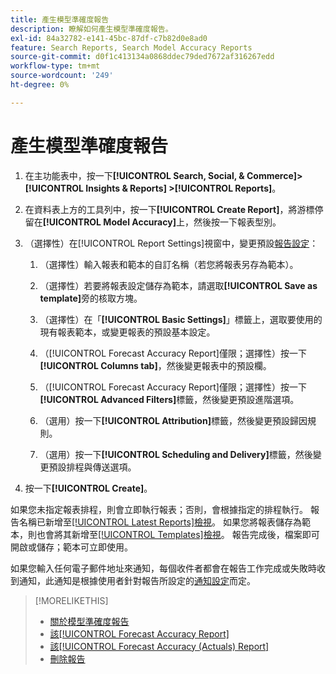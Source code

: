 ```yaml
---
title: 產生模型準確度報告
description: 瞭解如何產生模型準確度報告。
exl-id: 84a32782-e141-45bc-87df-c7b82d0e8ad0
feature: Search Reports, Search Model Accuracy Reports
source-git-commit: d0f1c413134a0868ddec79ded7672af316267edd
workflow-type: tm+mt
source-wordcount: '249'
ht-degree: 0%

---
```


# 產生模型準確度報告

1. 在主功能表中，按一下&#x200B;**[!UICONTROL Search, Social, & Commerce]> [!UICONTROL Insights & Reports] >[!UICONTROL Reports]**。

1. 在資料表上方的工具列中，按一下&#x200B;**[!UICONTROL Create Report]**，將游標停留在&#x200B;**[!UICONTROL Model Accuracy]**&#x200B;上，然後按一下報表型別。

1. （選擇性）在[!UICONTROL Report Settings]視窗中，變更預設[報告設定](forecast-accuracy-report.md)：

   1. （選擇性）輸入報表和範本的自訂名稱（若您將報表另存為範本）。

   1. （選擇性）若要將報表設定儲存為範本，請選取&#x200B;**[!UICONTROL Save as template]**&#x200B;旁的核取方塊。

   1. （選擇性）在「**[!UICONTROL Basic Settings]**」標籤上，選取要使用的現有報表範本，或變更報表的預設基本設定。

   1. （[!UICONTROL Forecast Accuracy Report]僅限；選擇性）按一下&#x200B;**[!UICONTROL Columns tab]**，然後變更報表中的預設欄。

   1. （[!UICONTROL Forecast Accuracy Report]僅限；選擇性）按一下&#x200B;**[!UICONTROL Advanced Filters]**&#x200B;標籤，然後變更預設進階選項。

   1. （選用）按一下&#x200B;**[!UICONTROL Attribution]**&#x200B;標籤，然後變更預設歸因規則。

   1. （選用）按一下&#x200B;**[!UICONTROL Scheduling and Delivery]**&#x200B;標籤，然後變更預設排程與傳送選項。

1. 按一下&#x200B;**[!UICONTROL Create]**。

如果您未指定報表排程，則會立即執行報表；否則，會根據指定的排程執行。 報告名稱已新增至[[!UICONTROL Latest Reports]檢視](/help/search-social-commerce/reports/report-about.md)。 如果您將報表儲存為範本，則也會將其新增至[[!UICONTROL Templates]檢視](/help/search-social-commerce/reports/report-about.md)。 報告完成後，檔案即可開啟或儲存；範本可立即使用。

如果您輸入任何電子郵件地址來通知，每個收件者都會在報告工作完成或失敗時收到通知，此通知是根據使用者針對報告所設定的[通知設定](/help/search-social-commerce/notifications/notification-edit.md)而定。

>[!MORELIKETHIS]
>
>* [關於模型準確度報告](/help/search-social-commerce/reports/management/model-accuracy/model-accuracy-report-about.md)
>* [該[!UICONTROL Forecast Accuracy Report]](forecast-accuracy-report.md)
>* [該[!UICONTROL Forecast Accuracy (Actuals) Report]](forecast-accuracy-actuals-report.md)
>* [刪除報告](/help/search-social-commerce/reports/management/report-delete.md)
